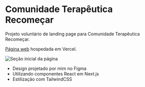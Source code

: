 # Comunidade Terapêutica Recomeçar

Projeto voluntário de landing page para Comunidade Terapêutica Recomeçar.

[Página web](https://recomecar.vercel.app/) hospedada em Vercel.

![Seção inicial da página](https://github.com/gabinpoa/Comunidade-Recomecar/assets/99542800/8ace5df9-6ad5-47b1-9098-26eb11ce1ee4)


- Design projetado por mim no Figma
- Utilizando componentes React em Next.js
- Estilização com TailwindCSS
